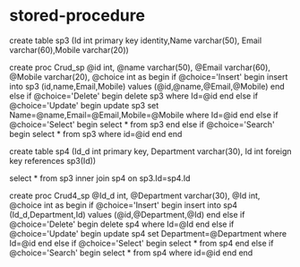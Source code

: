 # stored-procedure
create table sp3 (Id int primary key identity,Name varchar(50),
Email varchar(60),Mobile varchar(20))

create proc Crud_sp
@id int,
@name varchar(50),
@Email varchar(60),
@Mobile varchar(20),
@choice int
as
begin
if @choice='Insert'
begin
insert into sp3 (id,name,Email,Mobile) values (@id,@name,@Email,@Mobile)
end
else if @choice='Delete'
begin
delete sp3 where Id=@id
end
else if @choice='Update'
begin
update sp3 set Name=@name,Email=@Email,Mobile=@Mobile where Id=@id
end
else if @choice='Select'
begin
select * from sp3
end
else if @choice='Search'
begin
select * from sp3 where id=@id
end
end

create table sp4 (Id_d int primary key, Department varchar(30),
Id int foreign key references sp3(Id))

select * from sp3 inner join sp4 on sp3.Id=sp4.Id

create proc Crud4_sp
@Id_d int,
@Department varchar(30),
@Id int,
@choice int
as
begin
if @choice='Insert'
begin
insert into sp4 (Id_d,Department,Id) values (@id,@Department,@Id)
end
else if @choice='Delete'
begin
delete sp4 where Id=@Id
end
else if @choice='Update'
begin
update sp4 set Department=@Department where Id=@id
end
else if @choice='Select'
begin
select * from sp4
end
else if @choice='Search'
begin
select * from sp4 where id=@id
end
end
